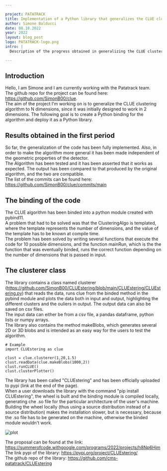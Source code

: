 ```yaml
---

project: PATATRACK
title: Implementation of a Python library that generalizes the CLUE clustering algorithm
author: Simone Balducci
date: 08.10.2022
year: 2022
layout: blog_post
logo: PATATRACK-logo.png
intro: |
  Description of the progress obtained in generalizing the CLUE clustering algorithm to N dimensions and binding it with Python.

---
```


## Introduction
Hello, I am Simone and I am currently working with the Patatrack team.  
The github repo for the project can be found here: https://github.com/SimonB00/clue.  
The aim of the project I'm working on is to generalize the CLUE clustering algorithm to N dimensions, since it was initially designed to work in
2 dimensions. The following goal is to create a Python binding for the algorithm and deploy it as a Python library.

## Results obtained in the first period
So far, the generalization of the code has been fully implemented. Also, in order to make the algorithm more general it has been made independent of the
geometric properties of the detector.  
The Algorithm has been tested and it has been asserted that it works as expected. The output has been compared to that produced by the original algorithm,
and the two are compatible.  
The list of the commits can be found here: https://github.com/SimonB00/clue/commits/main

## The binding of the code
The CLUE algorithm has been binded into a python module created with pybind11.  
A problem that had to be solved was that the ClusteringAlgo is templated, where the template represents the number of dimensions, and the value of the template has to be known at compile time.  
The problem has been solved by writing several functions that execute the code for 10 possible dimensions, and the function mainRun, which is the the function that was eventually binded, runs the correct function depending on the number of dimensions that is passed in input.

## The clusterer class
The library contains a class named clusterer (https://github.com/SimonB00/CLUEstering/blob/main/CLUEstering/CLUEstering.py) that reads the data, runs clue from the binded method in the pybind module and plots the data both in input and output, highlighting the different clusters and the ouliers in output. The output data can also be saved on csv files.  
The input data can either be from a csv file, a pandas dataframe, python lists or numpy arrays.  
The library also contains the method makeBlobs, which generates several 2D or 3D blobs and is intended as an easy way for the users to test the algorithm.
```
# Example
import CLUEstering as clue

clust = clue.clusterer(1,20,1.5)
clust.readData(clue.makeBlobs(1000,2))
clust.runCLUE()
clust.clusterPlotter()
```

The library has been called "CLUEstering" and has been officially uploaded to pypi (link at the end of the page).  
When a user downloads the library with the command "pip install CLUEstering", the wheel is built and the binding module is compiled locally, generating che .so file for the particular architecture of the user's machine.  
Building the wheel locally (thus using a source distribution instead of a source distribution) makes the installation slower, but is necessary, because the .so file has to be generated on the machine, otherwise the binded module wouldn't work.

![plot](https://github.com/SimonB00/clue/blob/main/images/blobwithnoise.png)


The proposal can be found at the link: https://summerofcode.withgoogle.com/programs/2022/projects/h8Np6Hjm  
The link pypi of the library: https://pypi.org/project/CLUEstering/  
The github repo of the library: https://github.com/cms-patatrack/CLUEstering

